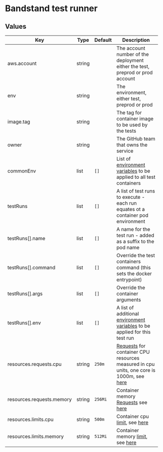 # Bandstand test runner

## Values

| Key                       | Type   | Default | Description                                                                                                                                                                                                                                                                                    |
|---------------------------|--------|---------|------------------------------------------------------------------------------------------------------------------------------------------------------------------------------------------------------------------------------------------------------------------------------------------------|
| aws.account               | string |         | The account number of the deployment either the test, preprod or prod account                                                                                                                                                                                                                  |
| env                       | string |         | The environment, either test, preprod or prod                                                                                                                                                                                                                                                  |
| image.tag                 | string |         | The tag for container image to be used by the tests                                                                                                                                                                                                                                            |
| owner                     | string |         | The GitHub team that owns the service                                                                                                                                                                                                                                                          |
| commonEnv                 | list   | `[]`    | List of [environment variables](https://kubernetes.io/docs/reference/kubernetes-api/workload-resources/pod-v1/#environment-variables) to be applied to all test containers                                                                                                                     |
| testRuns                  | list   | `[]`    | A list of test runs to execute - each run equates ot a container pod environment                                                                                                                                                                                                               |
| testRuns[].name           | list   | `[]`    | A name for the test run - added as a suffix to the pod name                                                                                                                                                                                                                                    |
| testRuns[].command        | list   | `[]`    | Override the test containers command (this sets the docker entrypoint)                                                                                                                                                                                                                         |
| testRuns[].args           | list   | `[]`    | Override the container arguments                                                                                                                                                                                                                                                               |
| testRuns[].env            | list   | `[]`    | A list of additional [environment variables](https://kubernetes.io/docs/reference/kubernetes-api/workload-resources/pod-v1/#environment-variables) to be applied for this test run                                                                                                             |
| resources.requests.cpu    | string | `250m`  | [Requests](https://kubernetes.io/docs/concepts/configuration/manage-resources-containers/#requests-and-limits) for container CPU resources measured in cpu units, one core is 1000m, see [here](https://kubernetes.io/docs/concepts/configuration/manage-resources-containers/#meaning-of-cpu) |
| resources.requests.memory | string | `256Mi` | Container memory [Requests](https://kubernetes.io/docs/concepts/configuration/manage-resources-containers/#requests-and-limits) see [here](https://kubernetes.io/docs/concepts/configuration/manage-resources-containers/#meaning-of-memory)                                                   |
| resources.limits.cpu      | string | `500m`  | Container cpu [limit](https://kubernetes.io/docs/concepts/configuration/manage-resources-containers/#requests-and-limits), see [here](https://kubernetes.io/docs/concepts/configuration/manage-resources-containers/#meaning-of-cpu)                                                           |
| resources.limits.memory   | string | `512Mi` | Container memory [limit](https://kubernetes.io/docs/concepts/configuration/manage-resources-containers/#requests-and-limits), see [here](https://kubernetes.io/docs/concepts/configuration/manage-resources-containers/#meaning-of-memory)                                                     |

